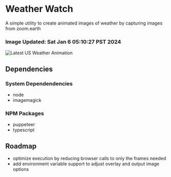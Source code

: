 # Weather Watch

A simple utility to create animated images of weather by capturing images from zoom.earth

### Image Updated: Sat Jan  6 05:10:27 PST 2024

![Latest US Weather Animation](animations/2024-01-06.webp)

## Dependencies
### System Dependendencies
* node
* imagemagick
### NPM Packages
* puppeteer
* typescript

## Roadmap
* optimize execution by reducing browser calls to only the frames needed
* add environment variable support to adjust overlay and output image options
